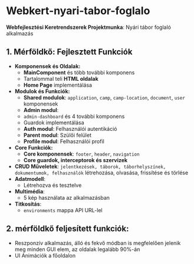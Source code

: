 # Webkert-nyari-tabor-foglalo
**Webfejlesztési Keretrendszerek Projektmunka**:
Nyári tábor foglaló alkalmazás

## **1. Mérföldkő: Fejlesztett Funkciók**
- **Komponensek és Oldalak:**
  - **MainComponent** és több további komponens
  - Tartalommal teli **HTML oldalak**
  - **Home Page** implementálása
- **Modulok és Funkciók:**
  - **Shared modulok**: `application`, `camp`, `camp-location`, `document`, `user` komponensek
  - **Admin modul**: 
  - `admin-dashboard` és 4 további komponens
  - Guardok implementálása
  - **Auth modul**: Felhasználói autentikáció
  - **Parent modul**: Szülői felület
  - **Profile modul**: Felhasználói profil
- **Core Funkciók:**
  - **Core komponensek**: `footer`, `header`, `navigation`
  - **Core guardok, interceptorok és szervizek**
- **CRUD Műveletek**: `jelentkezések, táborok, táborhelyszínek, dokumentumok, felhasználók` létrehozása, olvasása, frissítése és törlése
- **Adatmodell**: 
  - Létrehozva és tesztelve
- **Multimédia**: 
  - 5 kép használata az alkalmazásban
- **Titkosítás**: 
  - `environments` mappa API URL-lel

## 2. mérföldkő feljesített funkciók:
- Reszponzív alkalmazás, álló és fekvő módban is megfelelően jelenik meg minden GUI elem, az oldalak legalább 90%-án
- UI Animációk a főoldalon
